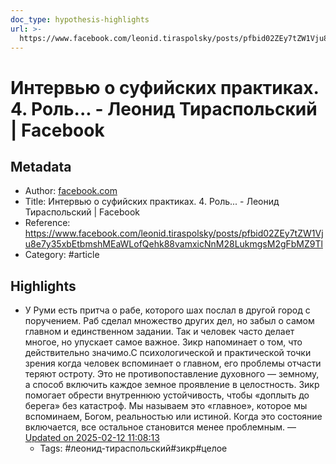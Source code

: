```yaml
---
doc_type: hypothesis-highlights
url: >-
  https://www.facebook.com/leonid.tiraspolsky/posts/pfbid02ZEy7tZW1Vju8e7y35xbEtbmshMEaWLofQehk88vamxicNnM28LukmgsM2gFbMZ9Tl
---
```

# Интервью о суфийских практиках. 4. Роль... - Леонид Тираспольский | Facebook

## Metadata
- Author: [facebook.com]()
- Title: Интервью о суфийских практиках. 4. Роль... - Леонид Тираспольский | Facebook
- Reference: https://www.facebook.com/leonid.tiraspolsky/posts/pfbid02ZEy7tZW1Vju8e7y35xbEtbmshMEaWLofQehk88vamxicNnM28LukmgsM2gFbMZ9Tl
- Category: #article

## Highlights
- У Руми есть притча о рабе, которого шах послал в другой город с поручением. Раб сделал множество других дел, но забыл о самом главном и единственном задании. Так и человек часто делает многое, но упускает самое важное. Зикр напоминает о том, что действительно значимо.С психологической и практической точки зрения когда человек вспоминает о главном, его проблемы отчасти теряют остроту. Это не противопоставление духовного — земному, а способ включить каждое земное проявление в целостность. Зикр помогает обрести внутреннюю устойчивость, чтобы «доплыть до берега» без катастроф. Мы называем это «главное», которое мы вспоминаем, Богом, реальностью или истиной. Когда это состояние включается, все остальное становится менее проблемным. — [Updated on 2025-02-12 11:08:13](https://hyp.is/gaHijukYEe-e9wfM5ygG4w/www.facebook.com/leonid.tiraspolsky/posts/pfbid02ZEy7tZW1Vju8e7y35xbEtbmshMEaWLofQehk88vamxicNnM28LukmgsM2gFbMZ9Tl)
   - Tags: #леонид-тираспольский#зикр#целое
